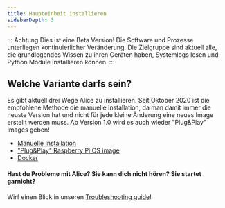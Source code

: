 ```yaml
---
title: Haupteinheit installieren
sidebarDepth: 3
---
```


::: Achtung
Dies ist eine Beta Version! Die Software und Prozesse unterliegen kontinuierlicher Veränderung. Die Zielgruppe sind aktuell alle, die grundlegendes Wissen zu ihren Geräten haben, Systemlogs lesen und Python Module installieren können.
:::

## Welche Variante darfs sein?

Es gibt aktuell drei Wege Alice zu installieren. Seit Oktober 2020 ist die empfohlene Methode die manuelle Installation, da man damit immer die neuste Version hat und nicht für jede kleine Änderung eine neues Image erstellt werden muss. Ab Version 1.0 wird es auch wieder "Plug&Play" Images geben!

- [Manuelle Installation](manual-install)
- ["Plug&Play" Raspberry Pi OS image](image-install)
- [Docker](docker)

#### Hast du Probleme mit Alice? Sie kann dich nicht hören? Sie startet garnicht?
Wirf einen Blick in unseren [Troubleshooting guide](troubleshooting)!
